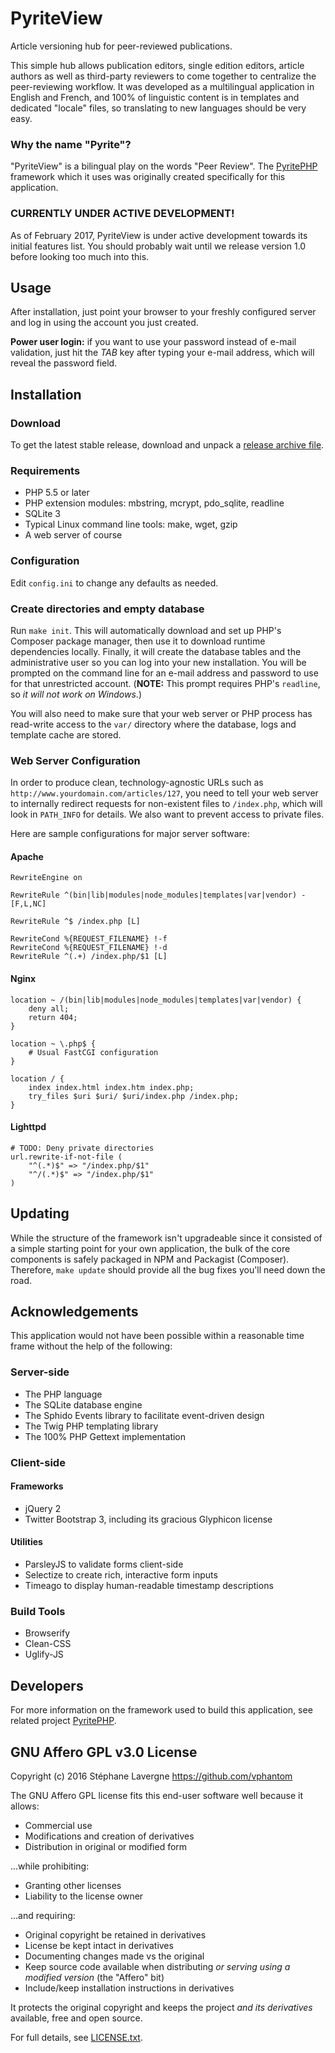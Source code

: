 # PyriteView

Article versioning hub for peer-reviewed publications.

This simple hub allows publication editors, single edition editors, article authors as well as third-party reviewers to come together to centralize the peer-reviewing workflow.  It was developed as a multilingual application in English and French, and 100% of linguistic content is in templates and dedicated "locale" files, so translating to new languages should be very easy.

### Why the name "Pyrite"?

"PyriteView" is a bilingual play on the words "Peer Review".  The [PyritePHP](https://github.com/vphantom/pyritephp) framework which it uses was originally created specifically for this application.

### CURRENTLY UNDER ACTIVE DEVELOPMENT!

As of February 2017, PyriteView is under active development towards its initial features list.  You should probably wait until we release version 1.0 before looking too much into this.

## Usage

After installation, just point your browser to your freshly configured server and log in using the account you just created.

**Power user login:** if you want to use your password instead of e-mail validation, just hit the _TAB_ key after typing your e-mail address, which will reveal the password field.


## Installation

### Download

To get the latest stable release, download and unpack a [release archive file](releases/).

### Requirements

* PHP 5.5 or later
* PHP extension modules: mbstring, mcrypt, pdo_sqlite, readline
* SQLite 3
* Typical Linux command line tools: make, wget, gzip
* A web server of course

### Configuration

Edit `config.ini` to change any defaults as needed.

### Create directories and empty database

Run `make init`.  This will automatically download and set up PHP's Composer package manager, then use it to download runtime dependencies locally.  Finally, it will create the database tables and the administrative user so you can log into your new installation.  You will be prompted on the command line for an e-mail address and password to use for that unrestricted account.  (**NOTE:** This prompt requires PHP's `readline`, so *it will not work on Windows*.)

You will also need to make sure that your web server or PHP process has read-write access to the `var/` directory where the database, logs and template cache are stored.

### Web Server Configuration

In order to produce clean, technology-agnostic URLs such as `http://www.yourdomain.com/articles/127`, you need to tell your web server to internally redirect requests for non-existent files to `/index.php`, which will look in `PATH_INFO` for details.  We also want to prevent access to private files.

Here are sample configurations for major server software:

#### Apache

```
RewriteEngine on

RewriteRule ^(bin|lib|modules|node_modules|templates|var|vendor) - [F,L,NC]

RewriteRule ^$ /index.php [L]

RewriteCond %{REQUEST_FILENAME} !-f
RewriteCond %{REQUEST_FILENAME} !-d
RewriteRule ^(.+) /index.php/$1 [L]
```

#### Nginx

```
location ~ /(bin|lib|modules|node_modules|templates|var|vendor) {
    deny all;
    return 404;
}

location ~ \.php$ {
	# Usual FastCGI configuration
}

location / {
    index index.html index.htm index.php;
    try_files $uri $uri/ $uri/index.php /index.php;
}
```

#### Lighttpd

```
# TODO: Deny private directories
url.rewrite-if-not-file (
    "^(.*)$" => "/index.php/$1"
    "^/(.*)$" => "/index.php/$1"
)
```


## Updating

While the structure of the framework isn't upgradeable since it consisted of a simple starting point for your own application, the bulk of the core components is safely packaged in NPM and Packagist (Composer).  Therefore, `make update` should provide all the bug fixes you'll need down the road.

## Acknowledgements

This application would not have been possible within a reasonable time frame without the help of the following:

### Server-side

* The PHP language
* The SQLite database engine
* The Sphido Events library to facilitate event-driven design
* The Twig PHP templating library
* The 100% PHP Gettext implementation

### Client-side

#### Frameworks

* jQuery 2
* Twitter Bootstrap 3, including its gracious Glyphicon license

#### Utilities

* ParsleyJS to validate forms client-side
* Selectize to create rich, interactive form inputs
* Timeago to display human-readable timestamp descriptions

### Build Tools

* Browserify
* Clean-CSS
* Uglify-JS


## Developers

For more information on the framework used to build this application, see related project [PyritePHP](https://github.com/vphantom/pyrite-php).


## GNU Affero GPL v3.0 License

Copyright (c) 2016 Stéphane Lavergne <https://github.com/vphantom>

The GNU Affero GPL license fits this end-user software well because it allows:

* Commercial use
* Modifications and creation of derivatives
* Distribution in original or modified form

...while prohibiting:

* Granting other licenses
* Liability to the license owner

...and requiring:

* Original copyright be retained in derivatives
* License be kept intact in derivatives
* Documenting changes made vs the original
* Keep source code available when distributing *or serving using a modified version* (the "Affero" bit)
* Include/keep installation instructions in derivatives

It protects the original copyright and keeps the project *and its derivatives* available, free and open source.

For full details, see [LICENSE.txt](LICENSE.txt).
